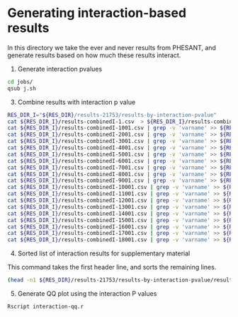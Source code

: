 


# Generating interaction-based results

In this directory we take the ever and never results from PHESANT, and generate results based on how much these results interact.



1. Generate interaction pvalues

```bash
cd jobs/
qsub j.sh
```


3. Combine results with interaction p value

```bash
RES_DIR_I="${RES_DIR}/results-21753/results-by-interaction-pvalue"
cat ${RES_DIR_I}/results-combinedI-1.csv  > ${RES_DIR_I}/results-combinedI-all.csv
cat ${RES_DIR_I}/results-combinedI-1001.csv | grep -v 'varname' >> ${RES_DIR_I}/results-combinedI-all.csv
cat ${RES_DIR_I}/results-combinedI-2001.csv | grep -v 'varname' >> ${RES_DIR_I}/results-combinedI-all.csv
cat ${RES_DIR_I}/results-combinedI-3001.csv | grep -v 'varname' >> ${RES_DIR_I}/results-combinedI-all.csv
cat ${RES_DIR_I}/results-combinedI-4001.csv | grep -v 'varname' >> ${RES_DIR_I}/results-combinedI-all.csv
cat ${RES_DIR_I}/results-combinedI-5001.csv | grep -v 'varname' >> ${RES_DIR_I}/results-combinedI-all.csv
cat ${RES_DIR_I}/results-combinedI-6001.csv | grep -v 'varname' >> ${RES_DIR_I}/results-combinedI-all.csv
cat ${RES_DIR_I}/results-combinedI-7001.csv | grep -v 'varname' >> ${RES_DIR_I}/results-combinedI-all.csv
cat ${RES_DIR_I}/results-combinedI-8001.csv | grep -v 'varname' >> ${RES_DIR_I}/results-combinedI-all.csv
cat ${RES_DIR_I}/results-combinedI-9001.csv | grep -v 'varname' >> ${RES_DIR_I}/results-combinedI-all.csv
cat ${RES_DIR_I}/results-combinedI-10001.csv | grep -v 'varname' >> ${RES_DIR_I}/results-combinedI-all.csv
cat ${RES_DIR_I}/results-combinedI-11001.csv | grep -v 'varname' >> ${RES_DIR_I}/results-combinedI-all.csv
cat ${RES_DIR_I}/results-combinedI-12001.csv | grep -v 'varname' >> ${RES_DIR_I}/results-combinedI-all.csv
cat ${RES_DIR_I}/results-combinedI-13001.csv | grep -v 'varname' >> ${RES_DIR_I}/results-combinedI-all.csv
cat ${RES_DIR_I}/results-combinedI-14001.csv | grep -v 'varname' >> ${RES_DIR_I}/results-combinedI-all.csv
cat ${RES_DIR_I}/results-combinedI-15001.csv | grep -v 'varname' >> ${RES_DIR_I}/results-combinedI-all.csv
cat ${RES_DIR_I}/results-combinedI-16001.csv | grep -v 'varname' >> ${RES_DIR_I}/results-combinedI-all.csv
cat ${RES_DIR_I}/results-combinedI-17001.csv | grep -v 'varname' >> ${RES_DIR_I}/results-combinedI-all.csv
cat ${RES_DIR_I}/results-combinedI-18001.csv | grep -v 'varname' >> ${RES_DIR_I}/results-combinedI-all.csv
```



4. Sorted list of interaction results for supplementary material

This command takes the first header line, and sorts the remaining lines.

```bash
(head -n1 ${RES_DIR}/results-21753/results-by-interaction-pvalue/results-combinedI-all.csv && tail -n +2 ${RES_DIR}/results-21753/results-by-interaction-pvalue/results-combinedI-all.csv | sort -t, -g -k18) > ${RES_DIR}/results-21753/results-by-interaction-pvalue/results-combinedI-all-sorted.csv
```

5. Generate QQ plot using the interaction P values

```bash
Rscript interaction-qq.r
```
